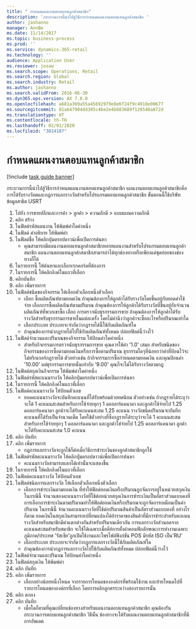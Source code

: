 ```yaml
---
title: " กำหนดแผนงานตอบแทนลูกค้าสมาชิก"
description: 'กระบวนการนี้นำไปสู่วิธีการกำหนดแผนงานตอบแทนลูกค้าสมาชิก '
author: jashanno
manager: AnnBe
ms.date: 11/14/2017
ms.topic: business-process
ms.prod: ''
ms.service: dynamics-365-retail
ms.technology: ''
audience: Application User
ms.reviewer: josaw
ms.search.scope: Operations, Retail
ms.search.region: Global
ms.search.industry: Retail
ms.author: jashanno
ms.search.validFrom: 2016-06-30
ms.dyn365.ops.version: AX 7.0.0
ms.openlocfilehash: a681a369a55a45692979e8e6f24f9c4018e00677
ms.sourcegitcommit: 81a647904dd305c4be2e4b683689f128548a872d
ms.translationtype: HT
ms.contentlocale: th-TH
ms.lasthandoff: 02/01/2020
ms.locfileid: "3024187"
---
```

# <a name="define-loyalty-schemes"></a> กำหนดแผนงานตอบแทนลูกค้าสมาชิก

[!include [task guide banner](../includes/task-guide-banner.md)]

กระบวนการนี้นำไปสู่วิธีการกำหนดแผนงานตอบแทนลูกค้าสมาชิก  แผนงานตอบแทนลูกค้าสมาชิกคือการได้รับรางวัลตและกฎการแลกรางวัลสำหรับโปรแกรมตอบแทนลูกค้าสมาชิก  ขั้นตอนนี้ใช้บริษัทข้อมูลสาธิต USRT

1. ไปยัง การขายปลีกและการค้า > ลูกค้า > ความภักดี > แบบแผนความภักดี 
2. คลิก สร้าง
3. ในฟิลด์รหัสแผนงาน ให้พิมพ์ค่าใดค่าหนึ่ง
4. ในฟิลด์ คำอธิบาย ให้พิมพ์ค่า
5. ในฟิลด์ชื่อ ให้คลิกปุ่มดรอปดาวน์เพื่อเปิดการค้นหา
    * คุณสามารถมีแผนงานตอบแทนลูกค้าสมาชิกหลายแผนงานสำหรับโปรแกรมตอบแทนลูกค้าสมาชิก แผนงานตอบแทนลูกค้าสมาชิกสามารถำได้ทุกช่องทางหรือเพียงแค่ชุดย่อยของช่องทางก็ได้  
6. ในรายการนี้ ให้ค้นหาและเลือกเรกคอร์ดที่ต้องการ
7. ในรายการนี้ ให้คลิกลิงค์ในแถวที่เลือก
8. คลิกบันทึก
9. คลิก เพิ่มรายการ
10. ในฟิลด์ชนิดของกิจกรรม ให้เลือกตัวเลือกหนึ่งตัวเลือก
    * เลือก ซื้อผลิตภัณฑ์ตามยอดเงิน ถ้าคุณต้องการให้ลูกค้าได้รับรางวัลโดยขึ้นอยู่กับยอดค่าใช้จ่าย  เลือกการซื้อผลิตภัณฑ์ตามปริมาณ ถ้าคุณต้องการให้ลูกค้าได้รับรางวัลที่ขึ้นอยู่กับจำนวนผลิตภัณฑ์ที่พวกเขาซื้อ  เลือก การตรวจนับธุรกรรมการขาย ถ้าคุณต้องการให้ลูกค้าได้รับรางวัลสำหรับธุรกรรมการขายในแต่ละครั้ง โดยไม่คำนึงว่าลูกค้าจะซื้ออะไรหรือปริมาณเท่าใด  
    * เลือกประเภท  ประเภทจะจำกัดว่ากฎรายได้นี้ใช้กับผลิตภัณฑ์ใด  
    * ถ้าคุณต้องการนำกฎรายได้ไปใช้กับผลิตภัณฑ์ทั้งหมด ปล่อยฟิลด์นี้ว่างไว้  
11. ในฟิลด์จำนวนและปริมาณของกิจกรรม ให้ป้อนค่าใดค่าหนึ่ง
    *  สำหรับกิจกรรมการตรวจนับธุรกรรมการขาย คุณควรใช้ค่า '1.0' เสมอ  สำหรับชนิดของกิจกรรมของการซื้อตามยอดเงินหรือการซื้อตามปริมาณ ธุรกรรมใดๆที่น้อยกว่าค่าที่ป้อนไว้จะไม่ทริกเกอร์กฎรายได้ ตัวอย่างเช่น ถ้ากิจกรรมการซื้อกำหนดตามยอดเงิน และคุณป้อนค่า '10.00' แต่ธุรกรรมการขายนั้นเท่ากับ '9.00' คุณก็จะไม่ได้รับรางวัลตามกฎ  
12. ในฟิลด์สกุลเงินกิจกรรม ให้พิมพ์ค่าใดค่าหนึ่ง
13. ในฟิลด์รหัสคะแนนรางวัล ให้คลิกปุ่มดรอปดาวน์เพื่อเปิดการค้นหา
14. ในรายการนี้ ให้คลิกลิงค์ในแถวที่เลือก
15. ในฟิลด์คะแนนรางวัล ให้ป้อนตัวเลข
    * ยอดคะแนนรางวัลจะบันทึกคะแนนที่ได้รับพร้อมด้วยทศนิยม  ตัวอย่างเช่น ถ้ากฎรายได้ระบุว่าจะได้ 1 คะแนนสะสมสำหรับการใช้จ่ายทุกๆ 1 ดอลลาร์แคนาดา และลูกค้าใช้จ่ายไป 1.25 ดอลลาร์แคนาดา ลูกค้าจะได้รับคะแนนสะสม 1.25 คะแนน รางวัลชนิดปริมาณจะบันทึกคะแนนที่ได้รับเป็นจำนวนเต็ม  โดยใช้ตัวอย่างที่ซึ่งกฎรายได้ระบุว่าจะได้ 1 คะแนนสะสมสำหรับการใช้จ่ายทุกๆ 1 ดอลลาร์แคนาดา และลูกค้าใช่จ่ายไป 1.25 ดอลลาร์แคนาดา ลูกค้าจะได้รับคะแนนสะสม 1.0 คะแนน  
16. คลิก บันทึก
17. คลิก เพิ่มรายการ
    * กฎการแลกรางวัลจะถูกใช้ก็ต่อเมื่อวิธีการชำระเงินของลูกค้าสมาชิกถูกใช้  
18. ในฟิลด์รหัสคะแนนรางวัล ให้คลิกปุ่มดรอปดาวน์เพื่อเปิดการค้นหา
    * คะแนนรางวัลสามารถแลกได้เท่านั้นจะแสดงขึ้น  
19. ในรายการนี้ ให้คลิกลิงค์ในแถวที่เลือก
20. ในฟิลด์คะแนนรางวัล ให้ป้อนตัวเลข
21. ในฟิลด์ชนิดการแลกรางวัล ให้เลือกตัวเลือกหนึ่งตัวเลือก
    * เลือกการชำระเงินตามยอดเงิน ที่ทำให้ฟิลด์ยอดเงินหรือปริมาณถูกจัดการอยู่ในหน่วยสกุลเงิน  ในกรณีนี้ จำนวนของคะแนนรางวัลที่ใช้ต่อหน่วยสกุลเงินการชำระเงินเป็นอัตราส่วนแบบคงที่ การเลือกการชำระเงินตามปริมาณทำให้ฟิลด์ยอดเงินหรือปริมาณจะถูกจัดการเหมือนเป็นค่าปริมาณ ในกรณีนี้ จำนวนคะแนนรางวัลที่ใช้ต่อปริมาณสินค้าเป็นอัตราส่วนแบบคงที่ อย่างไรก็ตาม ยอดเงินในสกุลเงินสามารถเปลี่ยนแปลงได้ถ้าราคาของสินค้าที่มีการชำระสำหรับคะแนนรางวัลสำหรับสมาชิกมีค่าแตกต่างกันสำหรับปริมาณเดียวกัน การแลกรางวัลส่วนลดจากคะแนนสะสมสำหรับสมาชิก จะใช้ได้เฉพาะเมื่อคีย์การตั้งค่าคอนฟิกลักษณะการทำงานเฉพาะภูมิภาค/ประเทศ 'รัสเซีย'ถูกเปิดใช้งานและโพรไฟล์ฟังก์ชัน POS มีรหัส ISO เป็น'RU'  
    * เลือกประเภท  ประเภทจะจำกัดว่ากฎการแลกรางวัลนี้ใช้กับผลิตภัณฑ์ใด  
    * ถ้าคุณต้องการนำกฎการแลกรางวัลไปใช้กับผลิตภัณฑ์ทั้งหมด ปล่อยฟิลด์นี้ว่างไว้  
22. ในฟิลด์จำนวนและปริมาณ ให้ป้อนค่าใดค่าหนึ่ง
23. ในฟิลด์สกุลเงิน ให้พิมพ์ค่า
24. คลิก บันทึก
25. คลิก เพิ่มรายการ
    * เลือกอย่างน้อยหนึ่งโหนด จากรายการโหนดขององค์กรที่พร้อมใช้งาน และย้ายโหนดไปที่รายการโหนดขององค์กรที่เลือก โดยการคลิกลูกศรระหว่างสองรายการนั้น  
26. คลิก ตกลง
27. คลิก บันทึก
    * เมื่อใดก็ตามที่คุณเปลี่ยนช่องทางสำหรับแผนงานตอบแทนลูกค้าสมาชิก คุณต้องรันกระบวนการตอบแทนลูกค้าสมาชิก  วิธีนั้น ช่องทางจะได้รับแผนงานตอบแทนลูกค้าสมาชิกที่มีการอัพเดต  

